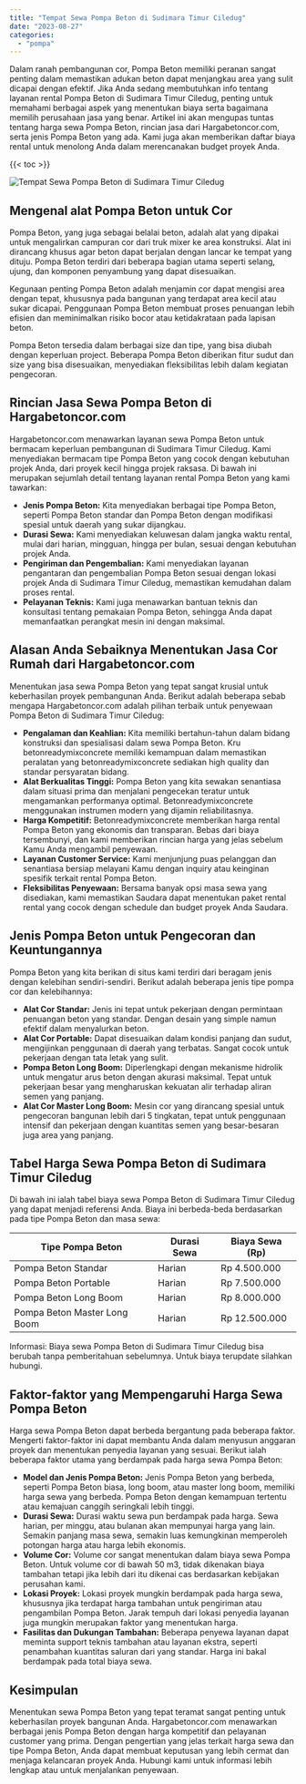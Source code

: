 ```yaml
---
title: "Tempat Sewa Pompa Beton di Sudimara Timur Ciledug"
date: "2023-08-27"
categories: 
  - "pompa"
---
```




Dalam ranah pembangunan cor, Pompa Beton memiliki peranan sangat penting dalam memastikan adukan beton dapat menjangkau area yang sulit dicapai dengan efektif. Jika Anda sedang membutuhkan info tentang layanan rental Pompa Beton di Sudimara Timur Ciledug, penting untuk memahami berbagai aspek yang menentukan biaya serta bagaimana memilih perusahaan jasa yang benar. Artikel ini akan mengupas tuntas tentang harga sewa Pompa Beton, rincian jasa dari Hargabetoncor.com, serta jenis Pompa Beton yang ada. Kami juga akan memberikan daftar biaya rental untuk menolong Anda dalam merencanakan budget proyek Anda.

{{< toc >}}

![Tempat Sewa Pompa Beton di Sudimara Timur Ciledug](https://hargareadymixid.github.io/pompa/concrete-pump%20(30).png)

## Mengenal alat Pompa Beton untuk Cor

Pompa Beton, yang juga sebagai belalai beton, adalah alat yang dipakai untuk mengalirkan campuran cor dari truk mixer ke area konstruksi. Alat ini dirancang khusus agar beton dapat berjalan dengan lancar ke tempat yang dituju. Pompa Beton terdiri dari beberapa bagian utama seperti selang, ujung, dan komponen penyambung yang dapat disesuaikan.

Kegunaan penting Pompa Beton adalah menjamin cor dapat mengisi area dengan tepat, khususnya pada bangunan yang terdapat area kecil atau sukar dicapai. Penggunaan Pompa Beton membuat proses penuangan lebih efisien dan meminimalkan risiko bocor atau ketidakrataan pada lapisan beton.

Pompa Beton tersedia dalam berbagai size dan tipe, yang bisa diubah dengan keperluan project. Beberapa Pompa Beton diberikan fitur sudut dan size yang bisa disesuaikan, menyediakan fleksibilitas lebih dalam kegiatan pengecoran.

## Rincian Jasa Sewa Pompa Beton di Hargabetoncor.com

Hargabetoncor.com menawarkan layanan sewa Pompa Beton untuk bermacam keperluan pembangunan di Sudimara Timur Ciledug. Kami menyediakan bermacam tipe Pompa Beton yang cocok dengan kebutuhan projek Anda, dari proyek kecil hingga projek raksasa. Di bawah ini merupakan sejumlah detail tentang layanan rental Pompa Beton yang kami tawarkan:

- **Jenis Pompa Beton:** Kita menyediakan berbagai tipe Pompa Beton, seperti Pompa Beton standar dan Pompa Beton dengan modifikasi spesial untuk daerah yang sukar dijangkau.
- **Durasi Sewa:** Kami menyediakan keluwesan dalam jangka waktu rental, mulai dari harian, mingguan, hingga per bulan, sesuai dengan kebutuhan projek Anda.
- **Pengiriman dan Pengembalian:** Kami menyediakan layanan pengantaran dan pengembalian Pompa Beton sesuai dengan lokasi projek Anda di Sudimara Timur Ciledug, memastikan kemudahan dalam proses rental.
- **Pelayanan Teknis:** Kami juga menawarkan bantuan teknis dan konsultasi tentang pemakaian Pompa Beton, sehingga Anda dapat memanfaatkan perangkat mesin ini dengan maksimal.

## Alasan Anda Sebaiknya Menentukan Jasa Cor Rumah dari Hargabetoncor.com

Menentukan jasa sewa Pompa Beton yang tepat sangat krusial untuk keberhasilan proyek pembangunan Anda. Berikut adalah beberapa sebab mengapa Hargabetoncor.com adalah pilihan terbaik untuk penyewaan Pompa Beton di Sudimara Timur Ciledug:

- **Pengalaman dan Keahlian:** Kita memiliki bertahun-tahun dalam bidang konstruksi dan spesialisasi dalam sewa Pompa Beton. Kru betonreadymixconcrete memiliki kemampuan dalam memastikan peralatan yang betonreadymixconcrete sediakan high quality dan standar persyaratan bidang.
- **Alat Berkualitas Tinggi:** Pompa Beton yang kita sewakan senantiasa dalam situasi prima dan menjalani pengecekan teratur untuk mengamankan performanya optimal. Betonreadymixconcrete menggunakan instrumen modern yang dijamin reliabilitasnya.
- **Harga Kompetitif:** Betonreadymixconcrete memberikan harga rental Pompa Beton yang ekonomis dan transparan. Bebas dari biaya tersembunyi, dan kami memberikan rincian harga yang jelas sebelum Kamu Anda mengambil penyewaan.
- **Layanan Customer Service:** Kami menjunjung puas pelanggan dan senantiasa bersiap melayani Kamu dengan inquiry atau keinginan spesifik terkait rental Pompa Beton.
- **Fleksibilitas Penyewaan:** Bersama banyak opsi masa sewa yang disediakan, kami memastikan Saudara dapat menentukan paket rental rental yang cocok dengan schedule dan budget proyek Anda Saudara.

## Jenis Pompa Beton untuk Pengecoran dan Keuntungannya

Pompa Beton yang kita berikan di situs kami terdiri dari beragam jenis dengan kelebihan sendiri-sendiri. Berikut adalah beberapa jenis tipe pompa cor dan kelebihannya:

- **Alat Cor Standar:** Jenis ini tepat untuk pekerjaan dengan permintaan penuangan beton yang standar. Dengan desain yang simple namun efektif dalam menyalurkan beton.
- **Alat Cor Portable:** Dapat disesuaikan dalam kondisi panjang dan sudut, mengijinkan penggunaan di daerah yang terbatas. Sangat cocok untuk pekerjaan dengan tata letak yang sulit.
- **Pompa Beton Long Boom:** Diperlengkapi dengan mekanisme hidrolik untuk mengatur arus beton dengan akurasi maksimal. Tepat untuk pekerjaan besar yang mengharuskan kekuatan alir terhadap aliran semen yang panjang.
- **Alat Cor Master Long Boom:** Mesin cor yang dirancang spesial untuk pengecoran bangunan lebih dari 5 tingkatan, tepat untuk penggunaan intensif dan pekerjaan dengan kuantitas semen yang besar-besaran juga area yang panjang.

## Tabel Harga Sewa Pompa Beton di Sudimara Timur Ciledug

Di bawah ini ialah tabel biaya sewa Pompa Beton di Sudimara Timur Ciledug yang dapat menjadi referensi Anda. Biaya ini berbeda-beda berdasarkan pada tipe Pompa Beton dan masa sewa:

| Tipe Pompa Beton | Durasi Sewa | Biaya Sewa (Rp) |
| --- | --- | --- |
| Pompa Beton Standar | Harian | Rp 4.500.000 |
| Pompa Beton Portable | Harian | Rp 7.500.000 |
| Pompa Beton Long Boom | Harian | Rp 8.000.000 |
| Pompa Beton Master Long Boom | Harian | Rp 12.500.000 |

Informasi: Biaya sewa Pompa Beton di Sudimara Timur Ciledug bisa berubah tanpa pemberitahuan sebelumnya. Untuk biaya terupdate silahkan hubungi.

## Faktor-faktor yang Mempengaruhi Harga Sewa Pompa Beton

Harga sewa Pompa Beton dapat berbeda bergantung pada beberapa faktor. Mengerti faktor-faktor ini dapat membantu Anda dalam menyusun anggaran proyek dan menentukan penyedia layanan yang sesuai. Berikut ialah beberapa faktor utama yang berdampak pada harga sewa Pompa Beton:

- **Model dan Jenis Pompa Beton:** Jenis Pompa Beton yang berbeda, seperti Pompa Beton biasa, long boom, atau master long boom, memiliki harga sewa yang berbeda. Pompa Beton dengan kemampuan tertentu atau kemajuan canggih seringkali lebih tinggi.
- **Durasi Sewa:** Durasi waktu sewa pun berdampak pada harga. Sewa harian, per minggu, atau bulanan akan mempunyai harga yang lain. Semakin panjang masa sewa, semakin luas kemungkinan memperoleh potongan harga atau harga lebih ekonomis.
- **Volume Cor:** Volume cor sangat menentukan dalam biaya sewa Pompa Beton. Untuk volume cor di bawah 50 m3, tidak dikenakan biaya tambahan tetapi jika lebih dari itu dikenai cas berdasarkan kebijakan perusahan kami.
- **Lokasi Proyek:** Lokasi proyek mungkin berdampak pada harga sewa, khususnya jika terdapat harga tambahan untuk pengiriman atau pengambilan Pompa Beton. Jarak tempuh dari lokasi penyedia layanan juga mungkin merupakan faktor yang menentukan harga.
- **Fasilitas dan Dukungan Tambahan:** Beberapa penyewa layanan dapat meminta support teknis tambahan atau layanan ekstra, seperti penambahan kuantitas saluran dari yang standar. Harga ini bakal berdampak pada total biaya sewa.

## Kesimpulan

Menentukan sewa Pompa Beton yang tepat teramat sangat penting untuk keberhasilan proyek bangunan Anda. Hargabetoncor.com menawarkan berbagai jenis Pompa Beton dengan harga kompetitif dan pelayanan customer yang prima. Dengan pengertian yang jelas terkait harga sewa dan tipe Pompa Beton, Anda dapat membuat keputusan yang lebih cermat dan menjaga kelancaran proyek Anda. Hubungi kami untuk informasi lebih lengkap atau untuk menjalankan penyewaan.
